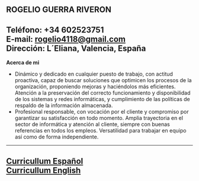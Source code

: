 **ROGELIO GUERRA RIVERON**
---
**Teléfono:** +34 602523751  
**E-mail:** [rogelio4118@gmail.com](mailto:rogelio4118@gmail.com)  
**Dirección:** L´Eliana, Valencia, España
---
**Acerca de mi**
- Dinámico y dedicado en cualquier puesto de trabajo, con actitud proactiva, capaz de buscar soluciones que optimicen los procesos de la organización, proponiendo mejoras y haciéndolos más eficientes. Atención a la preservación del correcto funcionamiento y disponibilidad de los sistemas y redes informáticas, y cumplimiento de las políticas de respaldo de la información almacenada.
- Profesional responsable, con vocación por el cliente y compromiso por garantizar su satisfacción en todo momento. Amplia trayectoria en el sector de informática y atención al cliente, siempre con buenas referencias en todos los empleos. Versatilidad para trabajar en equipo así como de forma independiente.
---
[Curricullum Español](https://github.com/rogeliowar/rogeliowar/blob/main/CV_Rogelio_Guerra_Riveron_Espa%C3%B1ol.pdf)  
[Curricullum English](https://github.com/rogeliowar/rogeliowar/blob/main/CV_Rogelio_Guerra_Riveron_English.pdf)
---
<!---
rogeliowar/rogeliowar is a ✨ special ✨ repository because its `README.md` (this file) appears on your GitHub profile.
You can click the Preview link to take a look at your changes.
--->
